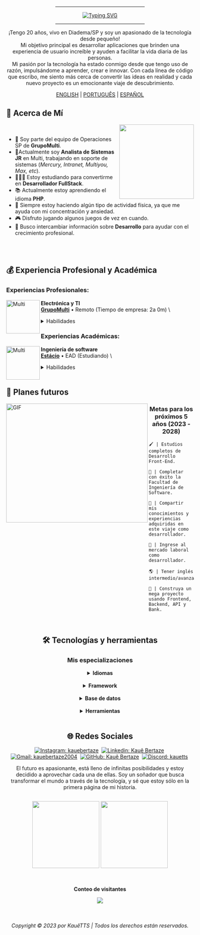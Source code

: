 <div align="center">

   <div>
      <hr width="240px" noshade="noshade" size="1">
      <a href="https://git.io/typing-svg"><img src="https://readme-typing-svg.demolab.com?font=Fira+Code&weight=600&size=24&pause=1000&color=F70000&center=true&vCenter=true&random=false&width=435&height=30&lines=Kau%C3%AA+Bertaze+de+Oliveira;Desarrollador+FullStack;Ingeniero+de+Software" alt="Typing SVG" /></a>
      <hr width="240px" noshade="noshade" size="1">
   </div>
   
   <p>
      ¡Tengo 20 años, vivo en Diadema/SP y soy un apasionado de la tecnología desde pequeño!<br>
      Mi objetivo principal es desarrollar aplicaciones que brinden una experiencia de usuario increíble y ayuden a facilitar la vida diaria de las personas.<br>
      Mi pasión por la tecnología ha estado conmigo desde que tengo uso de razón, impulsándome a aprender, crear e innovar. Con cada línea de código que escribo, me siento más cerca de convertir las ideas en realidad y cada nuevo proyecto es un emocionante viaje de descubrimiento.
   </p>

   <a href="https://github.com/KaueTTS"><span>ENGLISH</span></a> |
   <a href="https://github.com/KaueTTS/KaueTTS/blob/main/README_PTBR.md"><span>PORTUGUÊS</span></a> |
   <a href="https://github.com/KaueTTS/KaueTTS/blob/main/README_ES.md"><span>ESPAÑOL</span></a>

</div>

<div>

   ## 📝 Acerca de Mí

   <img width="200px" align="right" src="https://media.tenor.com/TyhWL7gJwPgAAAAi/peppo-dance.gif">

   <br>

   - 📌 Soy parte del equipo de Operaciones SP de **GrupoMulti**.
   - 🔌Actualmente soy **Analista de Sistemas JR** en Multi, trabajando en soporte de sistemas (*Mercury, Intranet, Multiyou, Max, etc*).
   - 👨🏻‍💻 Estoy estudiando para convertirme en **Desarrollador FullStack**.
   - 📚 Actualmente estoy aprendiendo el idioma **PHP**.
   - 💪 Siempre estoy haciendo algún tipo de actividad física, ya que me ayuda con mi concentración y ansiedad.
   - 🎮 Disfruto jugando algunos juegos de vez en cuando.
   - 🤝 Busco intercambiar información sobre **Desarrollo** para ayudar con el crecimiento profesional.

</div>

<br>
<br>

<div>

   ## 💰 Experiencia Profesional y Académica

   <h3>Experiencias Profesionales:</h3>

   [<img align="left" width="90px" height="90px" alt="Multi" src="https://i.postimg.cc/NfhFgdDS/1659028914663.jpg"/>](https://www.multilaser.com.br/)
   **Electrónica y TI** \
   [**GrupoMulti**](https://www.multilaser.com.br/) • Remoto (Tiempo de empresa: 2a 0m) \
   <details><summary closed>Habilidades</summary>
      <p>   
         <code>Suporte em Hardwares, Softwares, Impressoras e Sistemas Multi</code>, 
         <code>Suporte em SO (Windows 10/11, Mac OS, Linux, Android e IOS)</code>, 
         <code>Controle de Estoque e Chips(Linhas)</code>, 
         <code>Preparo e reparo de máquinas ou celulares</code>, 
         <code>Gerenciamento de usuários no Active Directory</code>, 
         <code>Crição de imagens ISO</code>, 
         <code>Atendimento de chamados N1 e N2 no Jira Workspace</code>, 
         <code>Automatização de tarefas (.bat / .shell)</code>, 
         <code>Configuração do Office 365</code>, 
         <code>Criação e Automatização de Planilhas (.xlsx)</code>, 
         <code>Criação de documentação e ajustes de processos (Confluence e Slack)</code>, 
         <code>Consultas e correções de dados no MySQL, SQLServer, MongoDB e API Postman</code>, 
         <code>Datadog e Grafana para acompanhamento de erros</code>, 
         <code>Apoio para equipes da T.I (Desenvolvimento, Microinformática, etc)</code>, 
         <code>Correções pontuais em projetos e procedures</code>, 
         <code>Criação de Dashboard no Jira</code>
      </p>
   </details>

   <h3>Experiencias Académicas:</h3>

   [<img align="left" width="90px" height="90px" alt="Multi" src="https://i.postimg.cc/DZ4CsXCp/beb7593d7a55a49804b75a36a841c0b9.jpg"/>](https://estacio.br/)
   **Ingeniería de software** \
   [**Estácio**](https://estacio.br/) • EAD (Estudiando) \
   <details><summary closed>Habilidades</summary>
      <p>
         <code>Arquitetura de computadores</code>, 
         <code>Paradigmas de Linguagens de Programação em Python</code>, 
         <code>Introdução à Segurança da informação</code>, 
         <code>Processos de Desenvolvimento de Software</code>, 
         <code>Prensamento Computacional</code>, 
         <code>Fundamentos de Redes de Computadores</code>, 
         <code>Sistemas de Informacao e Sociedade</code>, 
         <code>Desenvolvimento Web em HTML5, CSS, JavaScript e PHP</code>, 
         <code>Matemática e Lógica</code>, 
         <code>Requisitos de Sistemas</code>, 
         <code>Engenharia de Usabilidade</code>, 
         <code>Arquitetura de Sistemas</code>, 
         <code>Estrutura de Dados</code>, 
         <code>Banco de Dados</code>, 
         <code>Gerência de Configuração</code>, 
         <code>Programação Orientada a Objetos em Java</code>, 
         <code>Comportamento Organizacional</code>, 
         <code>Sistemas Operacionais</code>, 
         <code>Indicadores de Desempenho de TI</code>
      </p>
   </details>

</div>

<br>

<div>

   ## 🎯 Planes futuros

   <img width="380px" height="320px" align="left" alt="GIF" src="https://media.tenor.com/I3RjM4xQO0kAAAAi/monitors-typing.gif">

   <h3 align="center">Metas para los próximos 5 años (2023 - 2028)</h3>

   ```
   🖌️ | Estudios completos de Desarrollo Front-End.

   🧠 | Completar con éxito la Facultad de Ingeniería de Software.

   🌟 | Compartir mis conocimientos y experiencias adquiridas en este viaje como desarrollador.

   📖 | Ingrese al mercado laboral como desarrollador.

   🌎 | Tener inglés intermedio/avanzado.

   🤖 | Construya un mega proyecto usando Frontend, Backend, API y Bank.
   ```

</div>

<br>

<div align="center">

   ## 🛠️ Tecnologías y herramientas

   <h3><b>Mis especializaciones</b></h3>

   <details closed >
   <summary><b>Idiomas</b></summary>
      <div width="40px">
         <img src="https://skillicons.dev/icons?i=html,css,javascript,markdown,scss" />
         <br>
         <img src="https://skillicons.dev/icons?i=react,vuejs,php,python,nodejs" />
         <br>
         <img src="https://skillicons.dev/icons?i=ts" />
      </div>
   </details>
   
   <br>

   <details closed>
   <summary><b>Framework</b></summary>
      <div width="40px">
         <img src="https://skillicons.dev/icons?i=electron,tailwindcss,laravel,materialui" />
      </div>
   </details>

   <br>

   <details closed>
   <summary><b>Base de datos</b></summary>
      <div width="40px">
         <img src="https://skillicons.dev/icons?i=mysql,mongodb" />
      </div>   
   </details>

   <br>

   <details closed>
   <summary><b>Herramientas</b></summary>  
      <div width="40px">
         <img src="https://skillicons.dev/icons?i=vscode,git,github,vercel,codepen" />
         <br>
         <img src="https://skillicons.dev/icons?i=pycharm,visualstudio,gamemakerstudio,gitlab,grafana" />
         <br>
         <img src="https://skillicons.dev/icons?i=postman" />
      </div> 
   </details>

</div>

<br>

<div align="center" display="inline">

   ## 🌐 Redes Sociales

   [![Instagram: kauebertaze](https://img.shields.io/badge/instagram-E4405F?style=for-the-badge&logo=instagram&logoColor=white)](https://www.instagram.com/kauebertaze/)&nbsp;
   [![Linkedin: Kauê Bertaze](https://img.shields.io/badge/linkedin-0077B5?style=for-the-badge&logo=linkedin)](https://www.linkedin.com/in/kauebertaze/)&nbsp;
   [![Gmail: kauebertaze2004](https://img.shields.io/badge/gmail-D14836?style=for-the-badge&logo=gmail&logoColor=white)](mailto:kauebertaze2004@gmail.com)&nbsp;
   [![GitHub: Kauê Bertaze](https://img.shields.io/badge/github-181717?style=for-the-badge&logo=github&logoColor=white&link=kauebertaze)](https://github.com/KaueTTS)&nbsp;
   [![Discord: kauetts](https://img.shields.io/badge/Discord-7289DA?style=for-the-badge&logo=discord&logoColor=white)](https://discord.com/users/663580434101305345)&nbsp;

   <p>
      El futuro es apasionante, está lleno de infinitas posibilidades y estoy decidido a aprovechar cada una de ellas. Soy un soñador que busca transformar el mundo a través de la tecnología, y sé que estoy sólo en la primera página de mi historia.
   </p>

</div>

##

<div>
   <p align="center">
      <img height="180em" src="https://github-readme-stats.vercel.app/api?username=KaueTTS&hide=contribs&show=prs_merged&show_icons=true&theme=tokyonight&locale=pt-br"/>
      <img height="180em" src="https://github-readme-stats.vercel.app/api/top-langs/?username=KaueTTS&layout=compact&langs_count=8&theme=tokyonight&locale=pt-br"/>
   </p>

   <div align="center">
      <br><p align="center"><b>Conteo de visitantes</b></p>  
         <p align="center"><img align="center" src="https://profile-counter.glitch.me/{KaueTTS}/count.svg"/></p>
      <br>
   </div>

   <h6 align="center">Copyright © 2023 por KauêTTS | Todos los derechos están reservados.</h6>
</div>